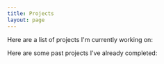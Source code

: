 ```yaml
---
title: Projects
layout: page
---
```


Here are a list of projects I'm currently working on:

Here are some past projects I've already completed:

